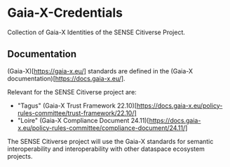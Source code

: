 # Gaia-X-Credentials
Collection of Gaia-X Identities of the SENSE Citiverse Project.

## Documentation

(Gaia-X)[https://gaia-x.eu/] standards are defined in the (Gaia-X documentation)[https://docs.gaia-x.eu/].

Relevant for the SENSE Citiverse project are:
- "Tagus" (Gaia-X Trust Framework 22.10)[https://docs.gaia-x.eu/policy-rules-committee/trust-framework/22.10/] 
- "Loire" (Gaia-X Compliance Document 24.11)[https://docs.gaia-x.eu/policy-rules-committee/compliance-document/24.11/]

The SENSE Citiverse project will use the Gaia-X standards for semantic interoperability and interoperability with other dataspace ecosystem projects.
